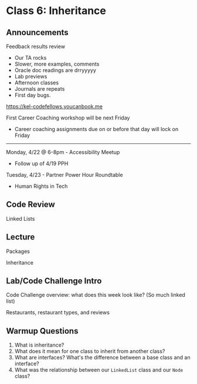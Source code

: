 # Class 6: Inheritance

## Announcements

Feedback results review
* Our TA rocks
* Slower, more examples, comments
* Oracle doc readings are drryyyyy
* Lab previews
* Afternoon classes
* Journals are repeats
* First day bugs.

https://kel-codefellows.youcanbook.me

First Career Coaching workshop will be next Friday
- Career coaching assignments due on or before that day will lock on Friday

---

Monday, 4/22 @ 6-8pm - Accessibility Meetup
* Follow up of 4/19 PPH

Tuesday, 4/23 - Partner Power Hour Roundtable
* Human Rights in Tech

## Code Review

Linked Lists

## Lecture

Packages

Inheritance

## Lab/Code Challenge Intro

Code Challenge overview: what does this week look like?  (So much linked list)

Restaurants, restaurant types, and reviews

## Warmup Questions

1. What is inheritance?
2. What does it mean for one class to inherit from another class?
3. What are interfaces? What's the difference between a base class and an interface?
4. What was the relationship between our `LinkedList` class and our `Node` class?
